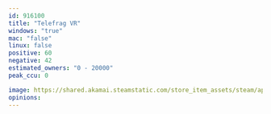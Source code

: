 ```yaml
---
id: 916100
title: "Telefrag VR"
windows: "true"
mac: "false"
linux: false
positive: 60
negative: 42
estimated_owners: "0 - 20000"
peak_ccu: 0

image: https://shared.akamai.steamstatic.com/store_item_assets/steam/apps/916100/header.jpg?t=1725010938
opinions:
---
```

